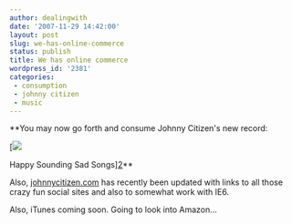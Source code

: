 ```yaml
---
author: dealingwith
date: '2007-11-29 14:42:00'
layout: post
slug: we-has-online-commerce
status: publish
title: We has online commerce
wordpress_id: '2381'
categories:
 - consumption
 - johnny citizen
 - music
---
```


**You may now go forth and consume Johnny Citizen's new record:

[![][1]

Happy Sounding Sad Songs][2]**

Also, [johnnycitizen.com][3] has recently been updated with links to all those
crazy fun social sites and also to somewhat work with IE6.

Also, iTunes coming soon. Going to look into Amazon...

   [1]: http://johnnycitizen.com/style/HSSScoverimage00.jpg

   [2]: http://cdbaby.com/cd/johnnycitizen

   [3]: http://johnnycitizen.com/

